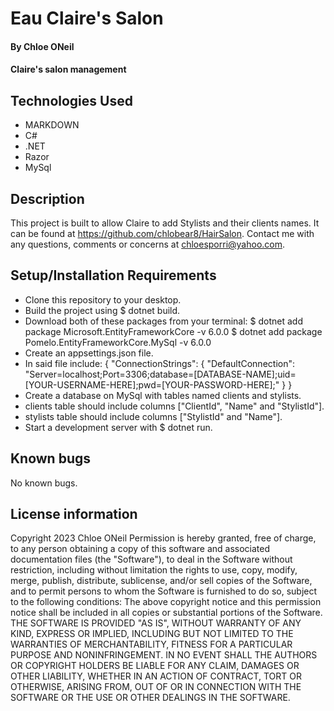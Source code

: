 # Eau Claire's Salon
#### By Chloe ONeil
#### Claire's salon management

## Technologies Used
- MARKDOWN
- C#
- .NET
- Razor
- MySql

## Description
This project is built to allow Claire to add Stylists and their clients names. It can be found at <https://github.com/chlobear8/HairSalon>. Contact me with any questions, comments or concerns at <chloesporri@yahoo.com>.

## Setup/Installation Requirements
- Clone this repository to your desktop.
- Build the project using $ dotnet build.
- Download both of these packages from your terminal:
$ dotnet add package Microsoft.EntityFrameworkCore -v 6.0.0
$ dotnet add package Pomelo.EntityFrameworkCore.MySql -v 6.0.0
- Create an appsettings.json file.
- In said file include:
{
    "ConnectionStrings": {
        "DefaultConnection": "Server=localhost;Port=3306;database=[DATABASE-NAME];uid=[YOUR-USERNAME-HERE];pwd=[YOUR-PASSWORD-HERE];"
    }
}
- Create a database on MySql with tables named clients and stylists.
- clients table should include columns ["ClientId", "Name" and "StylistId"].
- stylists table should include columns ["StylistId" and "Name"].
- Start a development server with $ dotnet run.


## Known bugs

No known bugs.

## License information
Copyright 2023 Chloe ONeil
Permission is hereby granted, free of charge, to any person obtaining a copy of this software and associated documentation files (the "Software"), to deal in the Software without restriction, including without limitation the rights to use, copy, modify, merge, publish, distribute, sublicense, and/or sell copies of the Software, and to permit persons to whom the Software is furnished to do so, subject to the following conditions:
The above copyright notice and this permission notice shall be included in all copies or substantial portions of the Software.
THE SOFTWARE IS PROVIDED "AS IS", WITHOUT WARRANTY OF ANY KIND, EXPRESS OR IMPLIED, INCLUDING BUT NOT LIMITED TO THE WARRANTIES OF MERCHANTABILITY, FITNESS FOR A PARTICULAR PURPOSE AND NONINFRINGEMENT. IN NO EVENT SHALL THE AUTHORS OR COPYRIGHT HOLDERS BE LIABLE FOR ANY CLAIM, DAMAGES OR OTHER LIABILITY, WHETHER IN AN ACTION OF CONTRACT, TORT OR OTHERWISE, ARISING FROM, OUT OF OR IN CONNECTION WITH THE SOFTWARE OR THE USE OR OTHER DEALINGS IN THE SOFTWARE.


